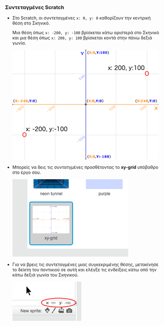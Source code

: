 ### Συντεταγμένες Scratch

+ Στο Scratch, οι συντεταγμένες `x: 0, y: 0` καθορίζουν την κεντρική θέση στο Σκηνικό.
    
    Μια θέση όπως `x: -200, y: -100` βρίσκεται κάτω αριστερά στο Σκηνικό και μια θέση όπως `x: 200, y: 100` βρίσκεται κοντά στην πάνω δεξιά γωνία.
    
    ![Συντεταγμένες Σκηνικού](images/coordinates-stage.png)

+ Μπορείς να δεις τις συντατγμένες προσθέτοντας το **xy-grid** υπόβαθρο στο έργο σου.
    
    ![Συντεταγμένες Σκηνικού](images/coordinates-backdrop.png)

+ Για να βρεις τις συντεταγμένες μιας συγκεκριμένης θέσης, μετακίνησε το δείκτη του ποντικιού σε αυτή και ελέγξε τις ενδείξεις κάτω από την κάτω δεξιά γωνία του Σκηνικού.
    
    ![Ενδείξεις συντεταγμένων](images/coordinates-xy-example.png)